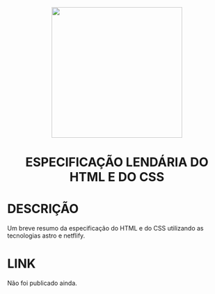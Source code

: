 <div align="center">
  <!--![foUrqiEw_400x400](https://resources.whatwg.org/logo.svg)-->
  <img src="https://resources.whatwg.org/logo.svg" width="300" height="300">

  # ESPECIFICAÇÃO LENDÁRIA DO HTML E DO CSS

</div>

# DESCRIÇÃO

Um breve resumo da especificação do HTML e do CSS utilizando as tecnologias astro e netflify.

# LINK

Não foi publicado ainda.

